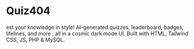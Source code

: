 # Quiz404
est your knowledge in style! AI-generated quizzes, leaderboard, badges, lifelines, and more , all in a cosmic dark mode UI. Built with HTML, Tailwind CSS, JS, PHP &amp; MySQL.
